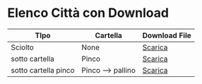 # Elenco Città con Download

| TIpo        | Cartella                   | Download File           |
|--------------|-----------------------|--------------------------|
| Sciolto       | None            | <a href="https://github.com/Graziani-Nicolo/PROVA/blob/main/G.zip" download>Scarica</a>   |
| sotto cartella         | Pinco         | <a href="https://github.com/Graziani-Nicolo/PROVA/blob/main/pinco/GG.zip" download>Scarica</a>     |
| sotto cartella pinco       | Pinco --> pallino        | <a href="https://github.com/Graziani-Nicolo/PROVA/blob/main/pinco/pallino/GGG.zip" download>Scarica</a>   |
